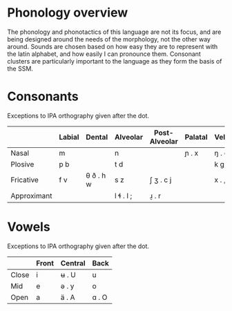 # Phonology overview
The phonology and phonotactics of this language are not its focus, and are being designed around the needs of the morphology, not the other way around. Sounds are chosen based on how easy they are to represent with the latin alphabet, and how easily I can pronounce them. Consonant clusters are particularly important to the language as they form the basis of the SSM.

# Consonants
Exceptions to IPA orthography given after the dot.

|             | Labial | Dental    | Alveolar  | Post-Alveolar | Palatal | Velar | Glottal |
| ----------- | ------ | --------- | --------- | ------------- | ------- | ----- | ------- |
| Nasal       | m      |           | n         |               | ɲ . x   | ŋ . q |         |
| Plosive     | p b    |           | t d       |               |         | k g   | ʔ . -   |
| Fricative   | f v    | θ ð . h w | s z       | ʃ ʒ . c j     |         | x . , | h . '   |
| Approximant |        |           | l ɬ . l ; | ɹ̠ . r         |         |       |         |
# Vowels
Exceptions to IPA orthography given after the dot.

|       | Front | Central | Back  |
| ----- | ----- | ------- | ----- |
| Close | i     | ʉ . U   | u     |
| Mid   | e     | ə . y   | o     |
| Open  | a     | ä . A   | ɑ . O |